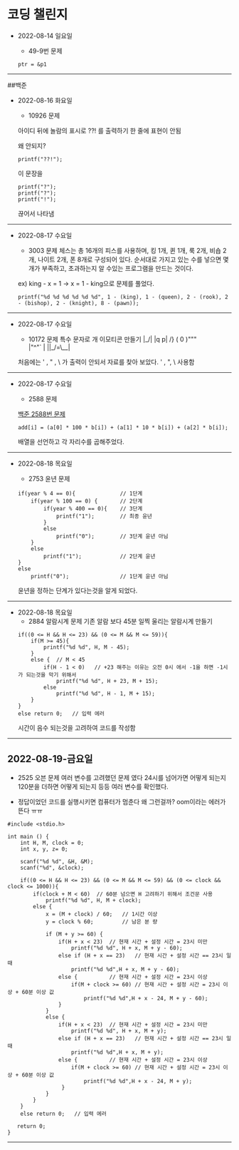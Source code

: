 # 코딩 챌린지 

* 2022-08-14 일요일
    + 49-9번 문제

    ```
    ptr = &p1
    ```
********

##백준

* 2022-08-16 화요일
    + 10926 문제

    아이디 뒤에 놀람의 표시로 ??! 를 출력하기
    한 줄에 표현이 안됨

    왜 안되지?
    ```
    printf("??!");
    ```
    이 문장을 
    ```
    printf("?");
    printf("?");
    printf("!");
    ```
    끊어서 나타냄
******************
* 2022-08-17 수요일
    + 3003 문제
    체스는 총 16개의 피스를 사용하며, 킹 1개, 퀸 1개, 룩 2개, 비숍 2개, 나이트 2개, 폰 8개로 구성되어 있다.
    순서대로 가지고 있는 수를 넣으면 몇개가 부족하고, 초과하는지 알 수있는 프로그램을 만드는 것이다.

    ex) king - x = 1 -> x = 1 - king으로 문제를 풀었다.
    ```
    printf("%d %d %d %d %d %d", 1 - (king), 1 - (queen), 2 - (rook), 2 - (bishop), 2 - (knight), 8 - (pawn));
    ```
*************** 
* 2022-08-17 수요일
    + 10172 문제
    특수 문자로 개 이모티콘 만들기
    |\_/|
    |q p|   /}
    ( 0 )"""\
    |"^"`    |
    ||_/=\\__|

    처음에는 ' , " , \ 가 출력이 안되서 자료를 찾아 보았다.
    \' , \", \\ 사용함
*********
* 2022-08-17 수요일
    + 2588 문제

    [백준 2588번 문제](https://www.acmicpc.net/problem/2588, "2588 link")

    ```
    add[i] = (a[0] * 100 * b[i]) + (a[1] * 10 * b[i]) + (a[2] * b[i]);
    ```

    배열을 선언하고 각 자리수를 곱해주었다.
*********
* 2022-08-18 목요일
    + 2753 윤년 문제

    ``` 
    if(year % 4 == 0){              // 1단계
        if(year % 100 == 0) {       // 2단계
            if(year % 400 == 0){    // 3단계
                printf("1");        // 최종 윤년
            }
            else
                printf("0");        // 3단계 윤년 아님
        }
        else
            printf("1");            // 2단계 윤년
    }
    else 
        printf("0");                // 1단계 윤년 아님
    ```
    윤년을 정하는 단계가 있다는것을 알게 되었다.
**********
* 2022-08-18 목요일
    + 2884 알람시계 문제
    기존 알람 보다 45분 일찍 울리는 알람시계 만들기
    ```
    if((0 <= H && H <= 23) && (0 <= M && M <= 59)){    
        if(M >= 45){
            printf("%d %d", H, M - 45);
        }
        else {  // M < 45
            if(H - 1 < 0)   // +23 해주는 이유는 오전 0시 에서 -1을 하면 -1시가 되는것을 막기 위해서
                printf("%d %d", H + 23, M + 15);
            else
                printf("%d %d", H - 1, M + 15);
        }
    }
    else return 0;   // 입력 에러
    ```
    시간이 음수 되는것을 고려하여 코드를 작성함
**********
## 2022-08-19-금요일
*  2525 오븐 문제
    여러 변수를 고려했던 문제 였다
    24시를 넘어가면 어떻게 되는지
    120분을 더하면 어떻게 되는지 등등 여러 변수를 확인했다.

* 정답이었던 코드를 실행시키면 컴퓨터가 멈춘다 왜 그런걸까? oom이라는 에러가 뜬다 ㅠㅠ

```
#include <stdio.h>

int main () {
    int H, M, clock = 0;
    int x, y, z= 0;

    scanf("%d %d", &H, &M);
    scanf("%d", &clock);

    if((0 <= H && H <= 23) && (0 <= M && M <= 59) && (0 <= clock && clock <= 1000)){    
        if(clock + M < 60)  // 60분 넘으면 H 고려하기 위해서 조건문 사용
            printf("%d %d", H, M + clock);
        else {
            x = (M + clock) / 60;   // 1시간 이상
            y = clock % 60;         // 남은 분 량 

            if (M + y >= 60) {
                if(H + x < 23)  // 현재 시간 + 설정 시간 = 23시 미만 
                    printf("%d %d", H + x, M + y - 60);
                else if (H + x == 23)   // 현재 시간 + 설정 시간 == 23시 일 때
                    printf("%d %d",H + x, M + y - 60);
                else {          // 현재 시간 + 설정 시간 = 23시 이상
                    if(M + clock >= 60) // 현재 시간 + 설정 시간 = 23시 이상 + 60분 이상 값
                        printf("%d %d",H + x - 24, M + y - 60);
                }
            }
            else {
                if(H + x < 23)  // 현재 시간 + 설정 시간 = 23시 미만 
                    printf("%d %d", H + x, M + y);
                else if (H + x == 23)   // 현재 시간 + 설정 시간 == 23시 일 때
                    printf("%d %d",H + x, M + y);
                else {          // 현재 시간 + 설정 시간 = 23시 이상
                    if(M + clock >= 60) // 현재 시간 + 설정 시간 = 23시 이상 + 60분 이상 값
                        printf("%d %d",H + x - 24, M + y);
                 }
            }   
        }
    }
    else return 0;   // 입력 에러

   return 0;
}
```
*********
    
